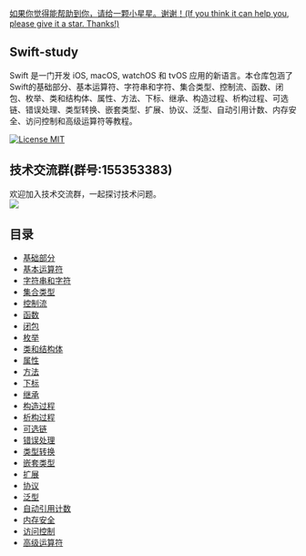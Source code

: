 [如果你觉得能帮助到你，请给一颗小星星。谢谢！(If you think it can help you, please give it a star. Thanks!)](https://github.com/dgynfi/Swift-study)

## Swift-study

Swift 是一门开发 iOS, macOS, watchOS 和 tvOS 应用的新语言。本仓库包涵了Swift的基础部分、基本运算符、字符串和字符、集合类型、控制流、函数、闭包、枚举、类和结构体、属性、方法、下标、继承、构造过程、析构过程、可选链、错误处理、类型转换、嵌套类型、扩展、协议、泛型、自动引用计数、内存安全、访问控制和高级运算符等教程。

[![License MIT](https://img.shields.io/badge/license-MIT-green.svg?style=flat)](LICENSE)&nbsp;

## 技术交流群(群号:155353383)

欢迎加入技术交流群，一起探讨技术问题。<br />
![](https://github.com/dgynfi/Swift-study/raw/master/images/qq155353383.jpg)


## 目录

- [基础部分](基础部分)
- [基本运算符](基本运算符)
- [字符串和字符](字符串和字符)
- [集合类型](集合类型)
- [控制流](控制流)
- [函数](函数)
- [闭包](闭包)
- [枚举](枚举)
- [类和结构体](类和结构体)
- [属性](属性)
- [方法](方法)
- [下标](下标)
- [继承](继承)
- [构造过程](构造过程)
- [析构过程](析构过程)
- [可选链](可选链)
- [错误处理](错误处理)
- [类型转换](类型转换)
- [嵌套类型](嵌套类型)
- [扩展](扩展)
- [协议](协议)
- [泛型](泛型)
- [自动引用计数](自动引用计数)
- [内存安全](内存安全)
- [访问控制](访问控制)
- [高级运算符](高级运算符)
